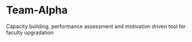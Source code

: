 # Team-Alpha
Capacity building, performance assessment and motivation driven tool for faculty upgradation
